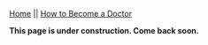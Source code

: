 [Home](https://sahitir.github.io/first-woman-doctor/) || [How to Become a Doctor](https://sahitir.github.io/first-woman-doctor/pages/page1.html)

**This page is under construction. Come back soon.**